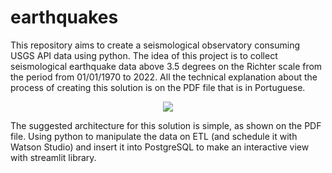 # earthquakes
This repository aims to create a seismological observatory consuming USGS API data using python. The idea of this project is to collect seismological earthquake data above 3.5 degrees on the Richter scale from the period from 01/01/1970 to 2022. All the technical explanation about the process of creating this solution is on the PDF file that is in Portuguese.

<p align="center">
  <img src="https://www.google.com/url?sa=i&url=https%3A%2F%2Flegacy.etap.org%2Fdemo%2FEarth_Science%2Fes3%2Finstruction5tutor.html&psig=AOvVaw3PPe4X29h_zDNbQgF8GFmD&ust=1652573330865000&source=images&cd=vfe&ved=0CAwQjRxqFwoTCKCf58bZ3fcCFQAAAAAdAAAAABAJ" />
</p>

The suggested architecture for this solution is simple, as shown on the PDF file. Using python to manipulate the data on ETL (and schedule it with Watson Studio) and insert it into PostgreSQL to make an interactive view with streamlit library.


